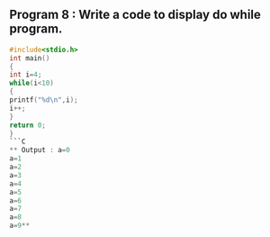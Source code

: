 ## Program 8 : Write a code to display do while program.
```C
#include<stdio.h>
int main()
{
int i=4;
while(i<10)
{
printf("%d\n",i);
i++;
}
return 0;
}
```C
** Output : a=0
a=1
a=2
a=3
a=4
a=5
a=6
a=7
a=8
a=9**
